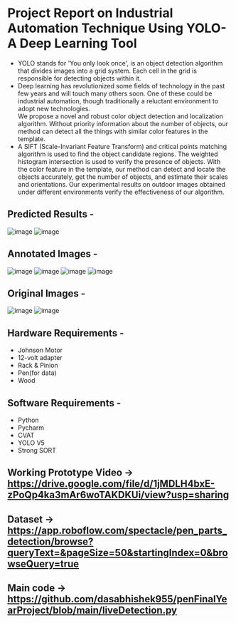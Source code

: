 # Project Report on Industrial Automation Technique Using YOLO-A Deep Learning Tool
- YOLO stands for 'You only look once', is an object detection algorithm that divides images into a grid system. Each cell in the grid is responsible for detecting objects within it.<br>
- Deep learning has revolutionized some fields of technology in the past few years and will touch many others soon. One of these could be industrial automation, though traditionally a reluctant environment to adopt new technologies.<br>
We propose a novel and robust color object detection and localization algorithm. Without priority information about the number of objects, our method can detect all the things with similar color features in the template.<br>
- A SIFT (Scale-Invariant Feature Transform) and critical points matching algorithm is used to find the object candidate regions. The weighted histogram intersection is used to verify the presence of objects. With the color feature in the template, our method can detect and locate the objects accurately, get the number of objects, and estimate their scales and orientations. Our experimental results on outdoor images obtained under different environments verify the
effectiveness of our algorithm.
## Predicted Results -
![image](https://github.com/dasabhishek955/penFinalYearProject/blob/main/images/236865004-bbadda53-df56-4253-bb9b-6e0363248d02.png)
![image](https://github.com/dasabhishek955/penFinalYearProject/blob/main/images/236865035-c79c7246-9ecc-445e-8859-052cffb2e75e.png)
## Annotated Images - 
![image](https://github.com/dasabhishek955/penFinalYearProject/blob/main/images/Screenshot%202023-06-18%20203807.png)
![image](https://github.com/dasabhishek955/penFinalYearProject/blob/main/images/Screenshot%202023-06-18%20203851.png)
![image](https://github.com/dasabhishek955/penFinalYearProject/blob/main/images/Screenshot%202023-06-18%20203948.png)
![image](https://github.com/dasabhishek955/penFinalYearProject/blob/main/images/Screenshot%202023-06-18%20204041.png)
## Original Images - 
![image](https://github.com/dasabhishek955/penFinalYearProject/blob/main/images/474.png)
![image](https://github.com/dasabhishek955/penFinalYearProject/blob/main/images/Screenshot_20221118_112131.png)
## Hardware Requirements -
- Johnson Motor
- 12-volt adapter
- Rack & Pinion
- Pen(for data)
- Wood
## Software Requirements -
- Python
- Pycharm
- CVAT
- YOLO V5
- Strong SORT
## Working Prototype Video -> https://drive.google.com/file/d/1jMDLH4bxE-zPoQp4ka3mAr6woTAKDKUi/view?usp=sharing
## Dataset -> https://app.roboflow.com/spectacle/pen_parts_detection/browse?queryText=&pageSize=50&startingIndex=0&browseQuery=true
## Main code -> https://github.com/dasabhishek955/penFinalYearProject/blob/main/liveDetection.py

